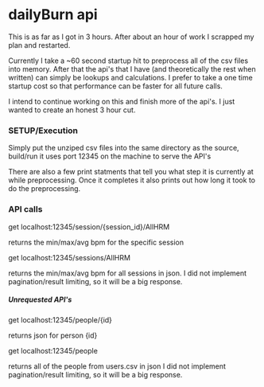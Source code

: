 # dailyBurn api

This is as far as I got in 3 hours. After about an hour of work I scrapped my plan and restarted.

Currently I take a ~60 second startup hit to preprocess all of the csv files into memory. After that the api's that I have (and theoretically the rest when written) can simply be lookups and calculations. I prefer to take a one time startup cost so that performance can be faster for all future calls.

I intend to continue working on this and finish more of the api's. I just wanted to create an honest 3 hour cut.

### SETUP/Execution

Simply put the unziped csv files into the same directory as the source, build/run
it uses port 12345 on the machine to serve the API's

There are also a few print statments that tell you what step it is currently at while preprocessing. Once it completes it also prints out how long it took to do the preprocessing.

### API calls
get localhost:12345/session/{session_id}/AllHRM

returns the min/max/avg bpm for the specific session

get localhost:12345/sessions/AllHRM

returns the min/max/avg bpm for all sessions in json.
I did not implement pagination/result limiting, so it will be a big response.

##### Unrequested API's
get localhost:12345/people/{id}

returns json for person {id}

get localhost:12345/people

returns all of the people from users.csv in json
I did not implement pagination/result limiting, so it will be a big response.

